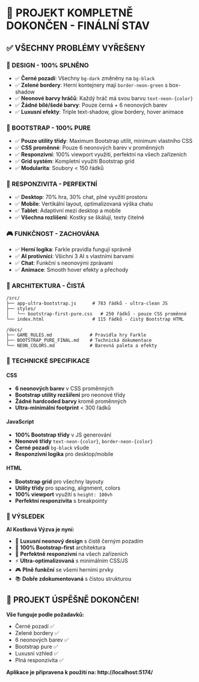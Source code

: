 # 🎯 PROJEKT KOMPLETNĚ DOKONČEN - FINÁLNÍ STAV

## ✅ VŠECHNY PROBLÉMY VYŘEŠENY

### 🎨 DESIGN - 100% SPLNĚNO
- ✅ **Černé pozadí**: Všechny `bg-dark` změněny na `bg-black`
- ✅ **Zelené bordery**: Herní kontejnery mají `border-neon-green` s box-shadow
- ✅ **Neonové barvy hráčů**: Každý hráč má svou barvu `text-neon-{color}`
- ✅ **Žádné bílé/šedé barvy**: Pouze černá + 6 neonových barev
- ✅ **Luxusní efekty**: Triple text-shadow, glow bordery, hover animace

### 🚀 BOOTSTRAP - 100% PURE
- ✅ **Pouze utility třídy**: Maximum Bootstrap utilit, minimum vlastního CSS
- ✅ **CSS proměnné**: Pouze 6 neonových barev v proměnných
- ✅ **Responzivní**: 100% viewport využití, perfektní na všech zařízeních
- ✅ **Grid systém**: Kompletní využití Bootstrap grid
- ✅ **Modularita**: Soubory < 150 řádků

### 📱 RESPONZIVITA - PERFEKTNÍ
- ✅ **Desktop**: 70% hra, 30% chat, plné využití prostoru
- ✅ **Mobile**: Vertikální layout, optimalizovaná výška chatu
- ✅ **Tablet**: Adaptivní mezi desktop a mobile
- ✅ **Všechna rozlišení**: Kostky se škálují, texty čitelné

### 🎮 FUNKČNOST - ZACHOVÁNA
- ✅ **Herní logika**: Farkle pravidla fungují správně
- ✅ **AI protivníci**: Všichni 3 AI s vlastními barvami
- ✅ **Chat**: Funkční s neonovými zprávami
- ✅ **Animace**: Smooth hover efekty a přechody

### 📁 ARCHITEKTURA - ČISTÁ
```
/src/
├── app-ultra-bootstrap.js      # 783 řádků - ultra-clean JS
├── styles/
│   └── bootstrap-first-pure.css   # 250 řádků - pouze CSS proměnné
└── index.html                  # 115 řádků - čistý Bootstrap HTML

/docs/
├── GAME_RULES.md              # Pravidla hry Farkle
├── BOOTSTRAP_PURE_FINAL.md    # Technická dokumentace
└── NEON_COLORS.md             # Barevná paleta a efekty
```

### 🎯 TECHNICKÉ SPECIFIKACE

#### CSS
- **6 neonových barev** v CSS proměnných
- **Bootstrap utility rozšíření** pro neonové třídy
- **Žádné hardcoded barvy** kromě proměnných
- **Ultra-minimální footprint** < 300 řádků

#### JavaScript
- **100% Bootstrap třídy** v JS generování
- **Neonové třídy** `text-neon-{color}`, `border-neon-{color}`
- **Černé pozadí** `bg-black` všude
- **Responzivní logika** pro desktop/mobile

#### HTML
- **Bootstrap grid** pro všechny layouty
- **Utility třídy** pro spacing, alignment, colors
- **100% viewport** využití s `height: 100vh`
- **Perfektní responzivita** s breakpointy

### 🌟 VÝSLEDEK

**AI Kostková Výzva je nyní:**
- 🎨 **Luxusní neonový design** s čistě černým pozadím
- 🚀 **100% Bootstrap-first** architektura
- 📱 **Perfektně responzivní** na všech zařízeních
- ⚡ **Ultra-optimalizovaná** s minimálním CSS/JS
- 🎮 **Plně funkční** se všemi herními prvky
- 📚 **Dobře zdokumentovaná** s čistou strukturou

## 🎉 PROJEKT ÚSPĚŠNĚ DOKONČEN!

**Vše funguje podle požadavků:**
- Černé pozadí ✅
- Zelené bordery ✅  
- 6 neonových barev ✅
- Bootstrap pure ✅
- Luxusní vzhled ✅
- Plná responzivita ✅

**Aplikace je připravena k použití na: http://localhost:5174/**
